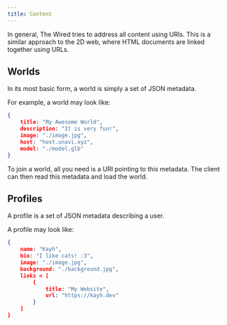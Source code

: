 ```yaml
---
title: Content
---
```


In general, The Wired tries to address all content using URIs.
This is a similar approach to the 2D web, where HTML documents are linked together using URLs.

## Worlds

In its most basic form, a world is simply a set of JSON metadata.

For example, a world may look like:

```json
{
    title: "My Awesome World",
    description: "It is very fun!",
    image: "./image.jpg",
    host: "host.unavi.xyz",
    model: "./model.glb"
}
```

To join a world, all you need is a URI pointing to this metadata.
The client can then read this metadata and load the world.

## Profiles

A profile is a set of JSON metadata describing a user.

A profile may look like:

```json
{
    name: "Kayh",
    bio: "I like cats! :3",
    image: "./image.jpg",
    background: "./background.jpg",
    links = [
        {
            title: "My Website",
            url: "https://kayh.dev"
        }
    ]
}
```
